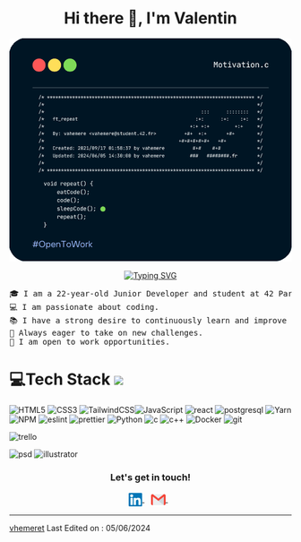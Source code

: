 <h1 align="center"> Hi there 👋, I'm Valentin</h1>

<img src="https://raw.githubusercontent.com/vhemeret/vhemeret/main/src/banner.png"/>

<p align="center">
    <a href="https://git.io/typing-svg"><img src="https://readme-typing-svg.herokuapp.com?font=roboto&weight=700&size=21&pause=1000&center=true&random=false&width=435&lines=Junior+Developer;Student+at+42+Paris;open+to+work" alt="Typing SVG" /></a>
</p>

<pre>
🎓 I am a 22-year-old Junior Developer and student at 42 Paris.
💻 I am passionate about coding.
📚 I have a strong desire to continuously learn and improve my skills.
🌟 Always eager to take on new challenges.
🤝 I am open to work opportunities.
</pre>

# 💻Tech Stack <img src = "https://media2.giphy.com/media/QssGEmpkyEOhBCb7e1/giphy.gif?cid=ecf05e47a0n3gi1bfqntqmob8g9aid1oyj2wr3ds3mg700bl&rid=giphy.gif" width = 32px>

![HTML5](https://img.shields.io/badge/html5-%23E34F26.svg?style=for-the-badge&logo=html5&logoColor=white) ![CSS3](https://img.shields.io/badge/css3-%231572B6.svg?style=for-the-badge&logo=css3&logoColor=white) ![TailwindCSS](https://img.shields.io/badge/tailwindcss-%2338B2AC.svg?style=for-the-badge&logo=tailwind-css&logoColor=white)![JavaScript](https://img.shields.io/badge/JavaScript-F7DF1E?style=for-the-badge&logo=javascript&logoColor=black) ![react](https://img.shields.io/badge/React-20232A?style=for-the-badge&logo=react&logoColor=61DAFB) ![postgresql](https://img.shields.io/badge/PostgreSQL-316192?style=for-the-badge&logo=postgresql&logoColor=white) ![Yarn](https://img.shields.io/badge/yarn-%232C8EBB.svg?style=for-the-badge&logo=yarn&logoColor=white) ![NPM](https://img.shields.io/badge/NPM-6DA55F.svg?style=for-the-badge&logo=npm&logoColor=white) ![eslint](https://img.shields.io/badge/eslint-3A33D1?style=for-the-badge&logo=eslint&logoColor=white) ![prettier](https://img.shields.io/badge/prettier-1A2C34?style=for-the-badge&logo=prettier&logoColor=F7BA3E) ![Python](https://img.shields.io/badge/python-darkblue.svg?style=for-the-badge&logo=python&logoColor=white) ![c](https://img.shields.io/badge/C-00599C?style=for-the-badge&logo=c&logoColor=white) ![c++](https://img.shields.io/badge/C%2B%2B-00599C?style=for-the-badge&logo=c%2B%2B&logoColor=white) ![Docker](https://img.shields.io/badge/docker-%230db7ed.svg?style=for-the-badge&logo=docker&logoColor=white) ![git](https://img.shields.io/badge/GIT-E44C30?style=for-the-badge&logo=git&logoColor=white)
<br>

![trello](https://img.shields.io/badge/Trello-0052CC?style=for-the-badge&logo=trello&logoColor=white)
<br>

![psd](https://img.shields.io/badge/Adobe%20Photoshop-31A8FF?style=for-the-badge&logo=Adobe%20Photoshop&logoColor=black) ![illustrator](https://img.shields.io/badge/Adobe%20Illustrator-FF9A00?style=for-the-badge&logo=adobe%20illustrator&logoColor=white)

<div align="center">
  <h3><b>Let's get in touch! </b></h3>
  </div>
<p align="center">
<a href="https://www.linkedin.com/in/valentin-hemeret-327819250/" target="_blank">
  <img align="center" alt="Valentin Hemeret | Linkedin" width="24px" src="https://raw.githubusercontent.com/SatYu26/SatYu26/c58140b559bf4b3c4d324b8edbd61bc11e7095cf/Assets/Linkedin.svg" />
</a> &nbsp;&nbsp;
<a href="mailto:valhmrt@gmail.com" >
  <img align="center" alt="Valentin Hemeret | Gmail" width="26px" src="https://raw.githubusercontent.com/SatYu26/SatYu26/c58140b559bf4b3c4d324b8edbd61bc11e7095cf/Assets/Gmail.svg" />
</a> &nbsp;&nbsp;
<p>

---

[vhemeret](https://github.com/vhemeret)
Last Edited on : 05/06/2024
